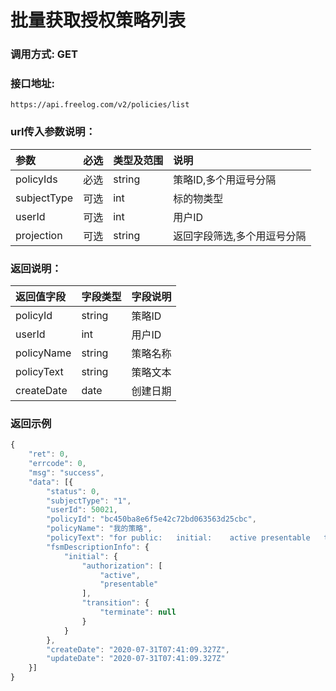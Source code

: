 # 批量获取授权策略列表

### 调用方式: GET

### 接口地址:

```
https://api.freelog.com/v2/policies/list
```

### url传入参数说明：

| 参数 | 必选 | 类型及范围 | 说明 |
| :--- | :--- | :--- | :--- |
| policyIds | 必选 | string | 策略ID,多个用逗号分隔 |
| subjectType | 可选 | int | 标的物类型 |
| userId | 可选 | int | 用户ID |
| projection | 可选 | string | 返回字段筛选,多个用逗号分隔 |


### 返回说明：

| 返回值字段 | 字段类型 | 字段说明 |
| :--- | :--- | :--- |
| policyId | string | 策略ID |
| userId | int | 用户ID |
| policyName | string | 策略名称 |
| policyText | string | 策略文本 |
| createDate | date | 创建日期 |

### 返回示例

```js
{
    "ret": 0,
    "errcode": 0,
    "msg": "success",
    "data": [{
        "status": 0,
        "subjectType": "1",
        "userId": 50021,
        "policyId": "bc450ba8e6f5e42c72bd063563d25cbc",
        "policyName": "我的策略",
        "policyText": "for public:   initial:    active presentable   terminate ",
        "fsmDescriptionInfo": {
            "initial": {
                "authorization": [
                    "active",
                    "presentable"
                ],
                "transition": {
                    "terminate": null
                }
            }
        },
        "createDate": "2020-07-31T07:41:09.327Z",
        "updateDate": "2020-07-31T07:41:09.327Z"
    }]
}
```